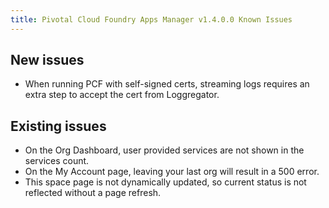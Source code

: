 ```yaml
---
title: Pivotal Cloud Foundry Apps Manager v1.4.0.0 Known Issues
---
```


## New issues

* When running PCF with self-signed certs, streaming logs requires an extra step to accept the cert from Loggregator. 

## Existing issues

* On the Org Dashboard, user provided services are not shown in the services count.
* On the My Account page, leaving your last org will result in a 500 error.
* This space page is not dynamically updated, so current status is not reflected without a page refresh.